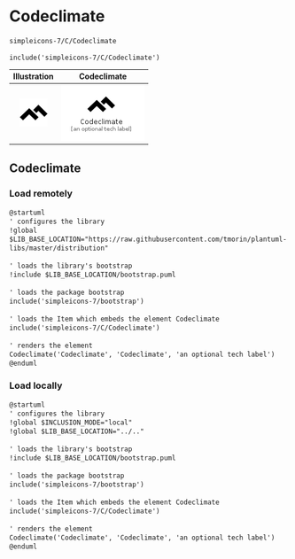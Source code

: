 # Codeclimate


```text
simpleicons-7/C/Codeclimate
```

```text
include('simpleicons-7/C/Codeclimate')
```



| Illustration | Codeclimate |
| :---: | :---: |
| ![illustration for Illustration](../../simpleicons-7/C/Codeclimate.png) | ![illustration for Codeclimate](../../simpleicons-7/C/Codeclimate.Local.png) |




## Codeclimate

### Load remotely
```plantuml
@startuml
' configures the library
!global $LIB_BASE_LOCATION="https://raw.githubusercontent.com/tmorin/plantuml-libs/master/distribution"

' loads the library's bootstrap
!include $LIB_BASE_LOCATION/bootstrap.puml

' loads the package bootstrap
include('simpleicons-7/bootstrap')

' loads the Item which embeds the element Codeclimate
include('simpleicons-7/C/Codeclimate')

' renders the element
Codeclimate('Codeclimate', 'Codeclimate', 'an optional tech label')
@enduml
```

### Load locally
```plantuml
@startuml
' configures the library
!global $INCLUSION_MODE="local"
!global $LIB_BASE_LOCATION="../.."

' loads the library's bootstrap
!include $LIB_BASE_LOCATION/bootstrap.puml

' loads the package bootstrap
include('simpleicons-7/bootstrap')

' loads the Item which embeds the element Codeclimate
include('simpleicons-7/C/Codeclimate')

' renders the element
Codeclimate('Codeclimate', 'Codeclimate', 'an optional tech label')
@enduml
```


